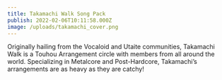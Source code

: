 ```yaml
---
title: Takamachi Walk Song Pack
publish: 2022-02-06T10:11:58.000Z
image: /uploads/takamachi_cover.png
---
```


Originally hailing from the Vocaloid and Utaite communities, Takamachi Walk is a Touhou Arrangement circle with members from all around the world. Specializing in Metalcore and Post-Hardcore, Takamachi’s arrangements are as heavy as they are catchy!
